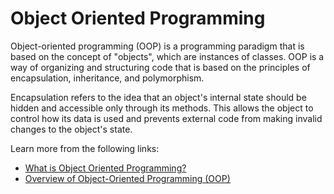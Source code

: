 # Object Oriented Programming

Object-oriented programming (OOP) is a programming paradigm that is based on the concept of "objects", which are instances of classes. OOP is a way of organizing and structuring code that is based on the principles of encapsulation, inheritance, and polymorphism.

Encapsulation refers to the idea that an object's internal state should be hidden and accessible only through its methods. This allows the object to control how its data is used and prevents external code from making invalid changes to the object's state.

Learn more from the following links:

- [What is Object Oriented Programming?](https://www.youtube.com/watch?v=pTB0EiLXUC8)
- [Overview of Object-Oriented Programming (OOP)](https://en.wikipedia.org/wiki/Object-oriented_programming)
